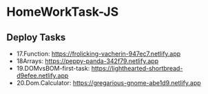 # HomeWorkTask-JS
## Deploy Tasks
* 17.Function: https://frolicking-vacherin-947ec7.netlify.app
* 18Arrays: https://peppy-panda-342f79.netlify.app
* 19.DOMvsBOM-first-task: https://lighthearted-shortbread-d9efee.netlify.app
* 20.Dom.Calculator: https://gregarious-gnome-abe1d9.netlify.app
